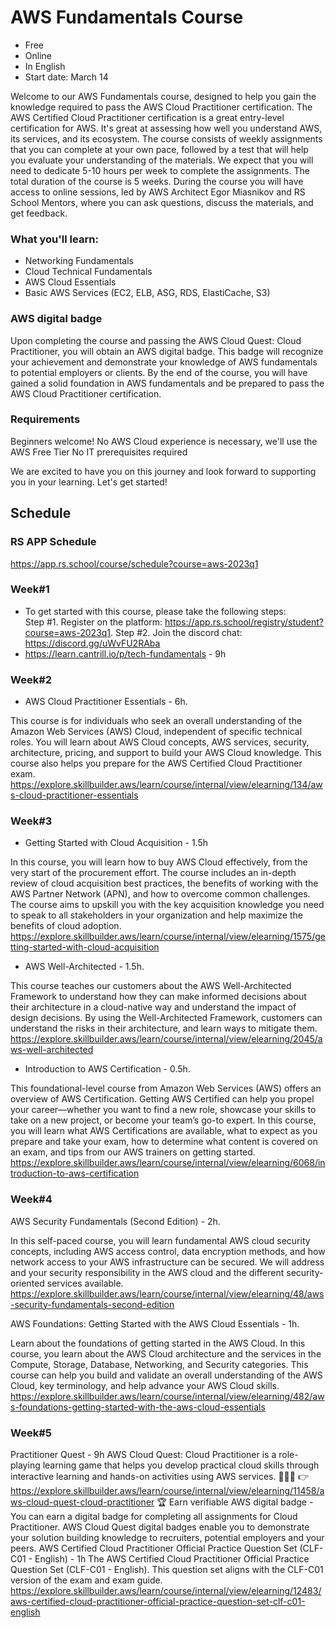 # AWS Fundamentals Course 
- Free
- Online
- In English
- Start date: March 14


Welcome to our AWS Fundamentals course, designed to help you gain the knowledge required to pass the AWS Cloud Practitioner certification. 
The AWS Certified Cloud Practitioner certification is a great entry-level certification for AWS. It's great at assessing how well you understand AWS, its services, and its ecosystem.
The course consists of weekly assignments that you can complete at your own pace, followed by a test that will help you evaluate your understanding of the materials. We expect that you will need to dedicate 5-10 hours per week to complete the assignments. The total duration of the course is 5 weeks.
During the course you will have access to online sessions, led by AWS Architect Egor Miasnikov and RS School Mentors, where you can ask questions, discuss the materials, and get feedback. 

### What you'll learn:
- Networking Fundamentals
- Cloud Technical Fundamentals
- AWS Cloud Essentials
- Basic AWS Services (EC2, ELB, ASG, RDS, ElastiCache, S3)

### AWS digital badge
Upon completing the course and passing the AWS Cloud Quest: Cloud Practitioner, you will obtain an AWS digital badge. This badge will recognize your achievement and demonstrate your knowledge of AWS fundamentals to potential employers or clients.
By the end of the course, you will have gained a solid foundation in AWS fundamentals and be prepared to pass the AWS Cloud Practitioner certification.

### Requirements
Beginners welcome! No AWS Cloud experience is necessary, we'll use the AWS Free Tier
No IT prerequisites required

We are excited to have you on this journey and look forward to supporting you in your learning. Let's get started!

## Schedule

### RS APP Schedule
https://app.rs.school/course/schedule?course=aws-2023q1

### Week#1
- To get started with this course, please take the following steps:  
   Step #1. Register on the platform:
   https://app.rs.school/registry/student?course=aws-2023q1. 
   Step #2. Join the discord chat:
   https://discord.gg/uWvFU2RAba
- https://learn.cantrill.io/p/tech-fundamentals - 9h

### Week#2
- AWS Cloud Practitioner Essentials - 6h. 

This course is for individuals who seek an overall understanding of the Amazon Web Services (AWS) Cloud, independent of specific technical roles. You will learn about AWS Cloud concepts, AWS services, security, architecture, pricing, and support to build your AWS Cloud knowledge. This course also helps you prepare for the AWS Certified Cloud Practitioner exam.
https://explore.skillbuilder.aws/learn/course/internal/view/elearning/134/aws-cloud-practitioner-essentials

### Week#3
- Getting Started with Cloud Acquisition - 1.5h  

In this course, you will learn how to buy AWS Cloud effectively, from the very start of the procurement effort. The course includes an in-depth review of cloud acquisition best practices, the benefits of working with the AWS Partner Network (APN), and how to overcome common challenges. The course aims to upskill you with the key acquisition knowledge you need to speak to all stakeholders in your organization and help maximize the benefits of cloud adoption.
https://explore.skillbuilder.aws/learn/course/internal/view/elearning/1575/getting-started-with-cloud-acquisition

- AWS Well-Architected - 1.5h. 

This course teaches our customers about the AWS Well-Architected Framework to understand how they can make informed decisions about their architecture in a cloud-native way and understand the impact of design decisions. By using the Well-Architected Framework, customers can understand the risks in their architecture, and learn ways to mitigate them.
https://explore.skillbuilder.aws/learn/course/internal/view/elearning/2045/aws-well-architected

- Introduction to AWS Certification - 0.5h. 

This foundational-level course from Amazon Web Services (AWS) offers an overview of AWS Certification. Getting AWS Certified can help you propel your career—whether you want to find a new role, showcase your skills to take on a new project, or become your team’s go-to expert. In this course, you will learn what AWS Certifications are available, what to expect as you prepare and take your exam, how to determine what content is covered on an exam, and tips from our AWS trainers on getting started.
https://explore.skillbuilder.aws/learn/course/internal/view/elearning/6068/introduction-to-aws-certification

### Week#4
AWS Security Fundamentals (Second Edition) - 2h. 

In this self-paced course, you will learn fundamental AWS cloud security concepts, including AWS access control, data encryption methods, and how network access to your AWS infrastructure can be secured. We will address and your security responsibility in the AWS cloud and the different security-oriented services available.
https://explore.skillbuilder.aws/learn/course/internal/view/elearning/48/aws-security-fundamentals-second-edition

AWS Foundations: Getting Started with the AWS Cloud Essentials - 1h. 

Learn about the foundations of getting started in the AWS Cloud. In this course, you learn about the AWS Cloud architecture and the services in the Compute, Storage, Database, Networking, and Security categories. This course can help you build and validate an overall understanding of the AWS Cloud, key terminology, and help advance your AWS Cloud skills.
https://explore.skillbuilder.aws/learn/course/internal/view/elearning/482/aws-foundations-getting-started-with-the-aws-cloud-essentials

### Week#5
Practitioner Quest - 9h
AWS Cloud Quest: Cloud Practitioner is a role-playing learning game that helps you develop practical cloud skills through interactive learning and hands-on activities using AWS services.
🧑🏻‍💻 👉 https://explore.skillbuilder.aws/learn/course/internal/view/elearning/11458/aws-cloud-quest-cloud-practitioner
🏆 Earn verifiable AWS digital badge - You can earn a digital badge for completing all assignments for Cloud Practitioner. AWS Cloud Quest digital badges enable you to demonstrate your solution building knowledge to recruiters, potential employers and your peers.
AWS Certified Cloud Practitioner Official Practice Question Set (CLF-C01 - English) - 1h
The AWS Certified Cloud Practitioner Official Practice Question Set (CLF-C01 - English). This question set aligns with the CLF-C01 version of the exam and exam guide.
https://explore.skillbuilder.aws/learn/course/internal/view/elearning/12483/aws-certified-cloud-practitioner-official-practice-question-set-clf-c01-english







